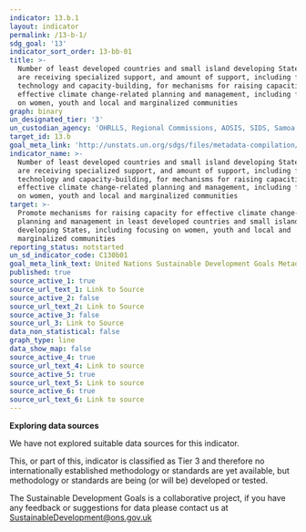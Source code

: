 ```yaml
---
indicator: 13.b.1
layout: indicator
permalink: /13-b-1/
sdg_goal: '13'
indicator_sort_order: 13-bb-01
title: >-
  Number of least developed countries and small island developing States that
  are receiving specialized support, and amount of support, including finance,
  technology and capacity-building, for mechanisms for raising capacities for
  effective climate change-related planning and management, including focusing
  on women, youth and local and marginalized communities
graph: binary
un_designated_tier: '3'
un_custodian_agency: 'OHRLLS, Regional Commissions, AOSIS, SIDS, Samoa Pathway'
target_id: 13.b
goal_meta_link: 'http://unstats.un.org/sdgs/files/metadata-compilation/Metadata-Goal-13.pdf'
indicator_name: >-
  Number of least developed countries and small island developing States that
  are receiving specialized support, and amount of support, including finance,
  technology and capacity-building, for mechanisms for raising capacities for
  effective climate change-related planning and management, including focusing
  on women, youth and local and marginalized communities
target: >-
  Promote mechanisms for raising capacity for effective climate change-related
  planning and management in least developed countries and small island
  developing States, including focusing on women, youth and local and
  marginalized communities
reporting_status: notstarted
un_sd_indicator_code: C130b01
goal_meta_link_text: United Nations Sustainable Development Goals Metadata (pdf 759kB)
published: true
source_active_1: true
source_url_text_1: Link to Source
source_active_2: false
source_url_text_2: Link to Source
source_active_3: false
source_url_3: Link to Source
data_non_statistical: false
graph_type: line
data_show_map: false
source_active_4: true
source_url_text_4: Link to source
source_active_5: true
source_url_text_5: Link to source
source_active_6: true
source_url_text_6: Link to source
---
```

**Exploring data sources**

We have not explored suitable data sources for this indicator. 

This, or part of this, indicator is classified as Tier 3 and therefore no internationally established methodology or standards are yet available, but methodology or standards are being (or will be) developed or tested.

The Sustainable Development Goals is a collaborative project, if you have any feedback or suggestions for data please contact us at <SustainableDevelopment@ons.gov.uk>
